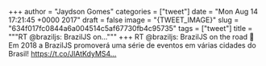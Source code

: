 
+++
author = "Jaydson Gomes"
categories = ["tweet"]
date = "Mon Aug 14 17:21:45 +0000 2017"
draft = false
image = "{TWEET_IMAGE}"
slug = "634f017fc0844a6a004514c5af67730fb4c95735"
tags = ["tweet"]
title = """RT @braziljs: BrazilJS on..."""
+++
RT @braziljs: BrazilJS on the road 🤘 Em 2018 a BrazilJS promoverá uma série de eventos em várias cidades do Brasil!
https://t.co/JlAtKdyMS4…
